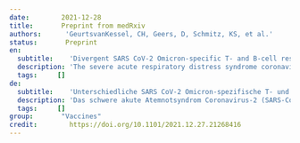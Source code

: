 ```yaml
---
date:        2021-12-28
title:       Preprint from medRxiv
authors:      'GeurtsvanKessel, CH, Geers, D, Schmitz, KS, et al.'
status:       Preprint
en:
  subtitle:    'Divergent SARS CoV-2 Omicron-specific T- and B-cell responses in COVID-19 vaccine recipients'
  description: 'The severe acute respiratory distress syndrome coronavirus-2 (SARS-CoV-2) Omicron variant (B.1.1.529) is spreading rapidly, even in vaccinated individuals, raising concerns about immune escape. Here, we studied neutralizing antibodies and T-cell responses to SARS-CoV-2 D614G (wildtype, WT), and the B.1.351 (Beta), B.1.617.2 (Delta), and B.1.1.529 (Omicron) variants of concern (VOC) in a cohort of 60 health care workers (HCW) after immunization with ChAdOx-1 S, Ad26.COV2.S, mRNA-1273 or BNT162b2. High binding antibody levels against WT SARS-CoV-2 spike (S) were detected 28 days after vaccination with both mRNA vaccines (mRNA-1273 or BNT162b2), which significantly decreased after 6 months. In contrast, antibody levels were lower after Ad26.COV2.S vaccination but did not wane. Neutralization assays with authentic virus showed consistent cross-neutralization of the Beta and Delta variants in study participants, but Omicron-specific responses were significantly lower or absent (up to a 34-fold decrease compared to D614G). Notably, BNT162b2 booster vaccination after either two mRNA-1273 immunizations or Ad26.COV.2 priming partially restored neutralization of the Omicron variant, but responses were still up to-17-fold decreased compared to D614G. CD4+ T-cell responses were detected up to 6 months after all vaccination regimens; S-specific T-cell responses were highest after mRNA-1273 vaccination. No significant differences were detected between D614G- and variant-specific T-cell responses, including Omicron, indicating minimal escape at the T-cell level. This study shows that vaccinated individuals retain T-cell immunity to the SARS-CoV-2 Omicron variant, potentially balancing the lack of neutralizing antibodies in preventing or limiting severe COVID-19. Booster vaccinations may be needed to further restore Omicron cross-neutralization by antibodies.'
  tags:     []
de: 
  subtitle:    'Unterschiedliche SARS CoV-2 Omicron-spezifische T- und B-Zell-Reaktionen bei Empfängern des COVID-19-Impfstoffs'
  description: 'Das schwere akute Atemnotsyndrom Coronavirus-2 (SARS-CoV-2) Omicron-Variante (B.1.1.529) breitet sich schnell aus, sogar bei geimpften Personen, was Anlass zur Besorgnis über eine Immunflucht gibt. Wir untersuchten neutralisierende Antikörper und T-Zell-Reaktionen auf SARS-CoV-2 D614G (Wildtyp, WT) und die besorgniserregenden Varianten B.1.351 (Beta), B.1.617.2 (Delta) und B.1.1.529 (Omicron) in einer Kohorte von 60 Beschäftigten des Gesundheitswesens (HCW) nach Immunisierung mit ChAdOx-1 S, Ad26.COV2.S, mRNA-1273 oder BNT162b2. 28 Tage nach der Impfung mit beiden mRNA-Impfstoffen (mRNA-1273 oder BNT162b2) wurden hohe Bindungsantikörperspiegel gegen WT-SARS-CoV-2-Spike (S) festgestellt, die nach 6 Monaten deutlich abnahmen. Im Gegensatz dazu waren die Antikörperspiegel nach der Impfung mit Ad26.COV2.S niedriger, nahmen aber nicht ab. Neutralisationstests mit authentischem Virus zeigten eine konsistente Kreuzneutralisierung der Beta- und Delta-Varianten bei den Studienteilnehmern, aber Omicron-spezifische Reaktionen waren deutlich geringer oder fehlten ganz (bis zu einer 34-fachen Abnahme im Vergleich zu D614G). Eine BNT162b2-Auffrischungsimpfung nach zwei mRNA-1273-Immunisierungen oder einem Ad26.COV.2-Priming stellte die Neutralisierung der Omicron-Variante teilweise wieder her, aber die Reaktionen waren im Vergleich zu D614G immer noch bis zu 17-fach verringert. CD4+ T-Zell-Reaktionen wurden bis zu 6 Monate nach allen Impfschemata nachgewiesen; S-spezifische T-Zell-Reaktionen waren nach der mRNA-1273-Impfung am stärksten. Es wurden keine signifikanten Unterschiede zwischen D614G- und variantenspezifischen T-Zell-Antworten, einschließlich Omicron, festgestellt, was auf ein minimales Entweichen auf T-Zell-Ebene hinweist. Diese Studie zeigt, dass geimpfte Personen eine T-Zell-Immunität gegen die SARS-CoV-2-Variante Omicron behalten, die möglicherweise den Mangel an neutralisierenden Antikörpern ausgleicht und schwere COVID-19-Erkrankungen verhindert oder einschränkt. Möglicherweise sind Auffrischungsimpfungen erforderlich, um die Kreuzneutralisierung von Omicron durch Antikörper weiter zu verbessern.'
  tags:     []
group:       "Vaccines"
credit:        https://doi.org/10.1101/2021.12.27.21268416
---
```

